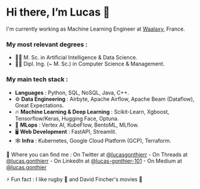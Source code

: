 # Hi there, I’m Lucas 👋 #

I'm currently working as Machine Learning Engineer at [Waalaxy](https://www.waalaxy.com/), France.

### My most relevant degrees :
  - :man_student: M. Sc. in Artificial Intelligence & Data Science. 
  - :man_student: Dipl. Ing. (~ M. Sc.) in Computer Science & Management. 

### My main tech stack :
  - **Languages** : Python, SQL, NoSQL, Java, C++.
  - :gear: **Data Engineering** : Airbyte, Apache Airflow, Apache Beam (Dataflow), Great Expectations.
  - :fire: **Machine Learning & Deep Learning** : Scikit-Learn, Xgboost, Tensorflow/Keras, Hugging Face, Optuna.
  - :link: **MLops** : Vertex AI, KubeFlow, BentoML, MLflow.
  - :desktop_computer: **Web Development** : FastAPI, Streamlit.
  - :spider_web: **Infra** : Kubernetes, Google Cloud Platform (GCP), Terraform.
  



:metal: Where you can find me : On Twitter at [@lucasgonthierr](https://twitter.com/lucasgonthierr) - On Threads at [@lucas.gonthierr](https://www.threads.net/@lucas.gonthierr) - On LinkedIn at [@lucas-gonthier-101](https://www.linkedin.com/in/lucas-gonthier-101/) - On Medium at [@lucas.gonthier](https://medium.com/@lucas.gonthier)


⚡ Fun fact : I like rugby :rugby_football: and David Fincher's movies :cinema:

<!---
lugonthier/lugonthier is a ✨ special ✨ repository because its `README.md` (this file) appears on your GitHub profile.
You can click the Preview link to take a look at your changes.
--->

